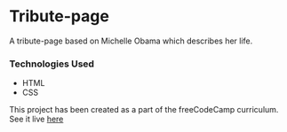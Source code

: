 # Tribute-page

A tribute-page based on Michelle Obama which describes her life. 

### Technologies Used
 - HTML
 - CSS

 This project has been created as a part of the freeCodeCamp curriculum. See it live [here](https://sneharatnani.github.io/tribute-page/)
